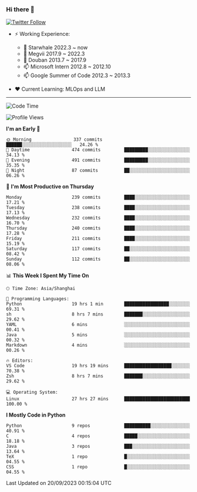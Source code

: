 ### Hi there 👋

[![Twitter Follow](https://img.shields.io/twitter/follow/tianweidut?style=social)](https://twitter.com/tianweidut)

- ⚡ Working Experience:
  - 🔭 Starwhale 2022.3 ~ now
  - 🌱 Megvii 2017.9 ~ 2022.3
  - 🌱 Douban 2013.7 ~ 2017.9
  - 📫 Microsoft Intern 2012.8 ~ 2012.10
  - 📫 Google Summer of Code 2012.3 ~ 2013.3

- ❤️ Current Learning: MLOps and LLM

---
<!--START_SECTION:waka-->
![Code Time](http://img.shields.io/badge/Code%20Time-4%2C508%20hrs%2056%20mins-blue)

![Profile Views](http://img.shields.io/badge/Profile%20Views-0-blue)

**I'm an Early 🐤** 

```text
🌞 Morning                337 commits         ██████░░░░░░░░░░░░░░░░░░░   24.26 % 
🌆 Daytime                474 commits         █████████░░░░░░░░░░░░░░░░   34.13 % 
🌃 Evening                491 commits         █████████░░░░░░░░░░░░░░░░   35.35 % 
🌙 Night                  87 commits          ██░░░░░░░░░░░░░░░░░░░░░░░   06.26 % 
```
📅 **I'm Most Productive on Thursday** 

```text
Monday                   239 commits         ████░░░░░░░░░░░░░░░░░░░░░   17.21 % 
Tuesday                  238 commits         ████░░░░░░░░░░░░░░░░░░░░░   17.13 % 
Wednesday                232 commits         ████░░░░░░░░░░░░░░░░░░░░░   16.70 % 
Thursday                 240 commits         ████░░░░░░░░░░░░░░░░░░░░░   17.28 % 
Friday                   211 commits         ████░░░░░░░░░░░░░░░░░░░░░   15.19 % 
Saturday                 117 commits         ██░░░░░░░░░░░░░░░░░░░░░░░   08.42 % 
Sunday                   112 commits         ██░░░░░░░░░░░░░░░░░░░░░░░   08.06 % 
```


📊 **This Week I Spent My Time On** 

```text
🕑︎ Time Zone: Asia/Shanghai

💬 Programming Languages: 
Python                   19 hrs 1 min        █████████████████░░░░░░░░   69.31 % 
sh                       8 hrs 7 mins        ███████░░░░░░░░░░░░░░░░░░   29.62 % 
YAML                     6 mins              ░░░░░░░░░░░░░░░░░░░░░░░░░   00.41 % 
Java                     5 mins              ░░░░░░░░░░░░░░░░░░░░░░░░░   00.32 % 
Markdown                 4 mins              ░░░░░░░░░░░░░░░░░░░░░░░░░   00.26 % 

🔥 Editors: 
VS Code                  19 hrs 19 mins      ██████████████████░░░░░░░   70.38 % 
Zsh                      8 hrs 7 mins        ███████░░░░░░░░░░░░░░░░░░   29.62 % 

💻 Operating System: 
Linux                    27 hrs 27 mins      █████████████████████████   100.00 % 
```

**I Mostly Code in Python** 

```text
Python                   9 repos             ██████████░░░░░░░░░░░░░░░   40.91 % 
C                        4 repos             █████░░░░░░░░░░░░░░░░░░░░   18.18 % 
Java                     3 repos             ███░░░░░░░░░░░░░░░░░░░░░░   13.64 % 
TeX                      1 repo              █░░░░░░░░░░░░░░░░░░░░░░░░   04.55 % 
CSS                      1 repo              █░░░░░░░░░░░░░░░░░░░░░░░░   04.55 % 
```




 Last Updated on 20/09/2023 00:15:04 UTC
<!--END_SECTION:waka-->
